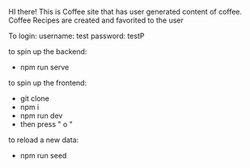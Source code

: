 HI there! This is Coffee site that has user generated content of coffee. 
Coffee Recipes are created and favorited to the user 

To login: 
username: test
password: testP

to spin up the backend: 
- npm run serve

to spin up the frontend: 
-  git clone
-  npm i
-  npm run dev
-  then press " o "

to reload a new data: 
- npm run seed
